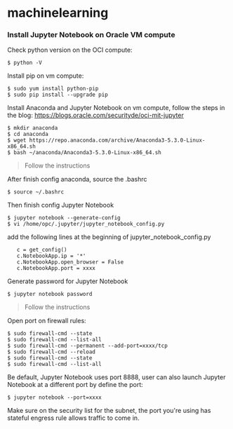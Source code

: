 # machinelearning
### Install Jupyter Notebook on Oracle VM compute

Check python version on the OCI compute:
```
$ python -V
```
Install pip on vm compute: 
```
$ sudo yum install python-pip
$ sudo pip install --upgrade pip
```
Install Anaconda and Jupyter Notebook on vm compute, follow the steps in the blog:
https://blogs.oracle.com/securityde/oci-mit-jupyter
```
$ mkdir anaconda
$ cd anaconda
$ wget https://repo.anaconda.com/archive/Anaconda3-5.3.0-Linux-x86_64.sh
$ bash ~/anaconda/Anaconda3-5.3.0-Linux-x86_64.sh
```
> Follow the instructions

After finish config anaconda, source the .bashrc
```
$ source ~/.bashrc
```
Then finish config Jupyter Notebook
```
$ jupyter notebook --generate-config
$ vi /home/opc/.jupyter/jupyter_notebook_config.py
```
add the following lines at the beginning of jupyter_notebook_config.py
```
   c = get_config()
   c.NotebookApp.ip = '*'
   c.NotebookApp.open_browser = False
   c.NotebookApp.port = xxxx
```

Generate password for Jupyter Notebook 
```
$ jupyter notebook password
```
> Follow the instructions

Open port on firewall rules:
```
$ sudo firewall-cmd --state
$ sudo firewall-cmd --list-all
$ sudo firewall-cmd --permanent --add-port=xxxx/tcp
$ sudo firewall-cmd --reload
$ sudo firewall-cmd --state
$ sudo firewall-cmd --list-all
```

Be default, Jupyter Notebook uses port 8888, user can also launch Jupyter Notebook at a different port by define the port: 
```
$ jupyter notebook --port=xxxx
```
Make sure on the security list for the subnet, the port you're using has stateful engress rule allows traffic to come in.

